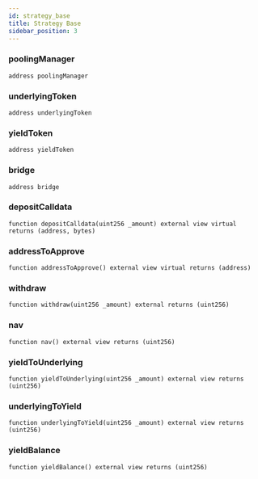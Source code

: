 ```yaml
---
id: strategy_base
title: Strategy Base
sidebar_position: 3
---
```


### poolingManager

```solidity
address poolingManager
```

### underlyingToken

```solidity
address underlyingToken
```

### yieldToken

```solidity
address yieldToken
```

### bridge

```solidity
address bridge
```

### depositCalldata

```solidity
function depositCalldata(uint256 _amount) external view virtual returns (address, bytes)
```

### addressToApprove

```solidity
function addressToApprove() external view virtual returns (address)
```

### withdraw

```solidity
function withdraw(uint256 _amount) external returns (uint256)
```

### nav

```solidity
function nav() external view returns (uint256)
```

### yieldToUnderlying

```solidity
function yieldToUnderlying(uint256 _amount) external view returns (uint256)
```

### underlyingToYield

```solidity
function underlyingToYield(uint256 _amount) external view returns (uint256)
```

### yieldBalance

```solidity
function yieldBalance() external view returns (uint256)
```


